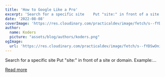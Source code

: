 ```yaml
---
title: 'How to Google Like a Pro'
excerpt: 'Search for a specific site    Put "site:" in front of a site or domain.  Example:...'
date: '2022-08-08'
coverImage: 'https://res.cloudinary.com/practicaldev/image/fetch/s--fYDSwOni--/c_imagga_scale,f_auto,fl_progressive,h_420,q_auto,w_1000/https://dev-to-uploads.s3.amazonaws.com/uploads/articles/hpcvdc74jgzduk0t3ohb.png'
author:
  name: Koders
  picture: "assets/blog/authors/koders.png"
ogImage:
  url: 'https://res.cloudinary.com/practicaldev/image/fetch/s--fYDSwOni--/c_imagga_scale,f_auto,fl_progressive,h_420,q_auto,w_1000/https://dev-to-uploads.s3.amazonaws.com/uploads/articles/hpcvdc74jgzduk0t3ohb.png'
---
```


Search for a specific site    Put "site:" in front of a site or domain.  Example:...

[Read more](https://dev.to/anasnmu/how-to-google-like-a-pro-3m31)
